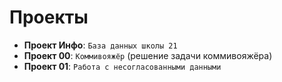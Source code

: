 **Проекты**
================

*   **Проект Инфо**: `База данных школы 21`
*   **Проект 00**: `Коммивояжёр` (решение задачи коммивояжёра)
*   **Проект 01**: `Работа с несогласованными данными`